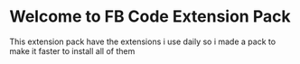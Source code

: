 # Welcome to FB Code Extension Pack

This extension pack have the extensions i use daily so i made a pack to make it faster to install all of them
